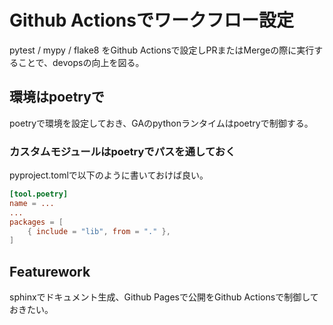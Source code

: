 # Github Actionsでワークフロー設定

pytest / mypy / flake8 をGithub Actionsで設定しPRまたはMergeの際に実行することで、devopsの向上を図る。

## 環境はpoetryで

poetryで環境を設定しておき、GAのpythonランタイムはpoetryで制御する。

### カスタムモジュールはpoetryでパスを通しておく

pyproject.tomlで以下のように書いておけば良い。

```toml
[tool.poetry]
name = ...
...
packages = [
    { include = "lib", from = "." },
]
```

## Featurework

sphinxでドキュメント生成、Github Pagesで公開をGithub Actionsで制御しておきたい。
